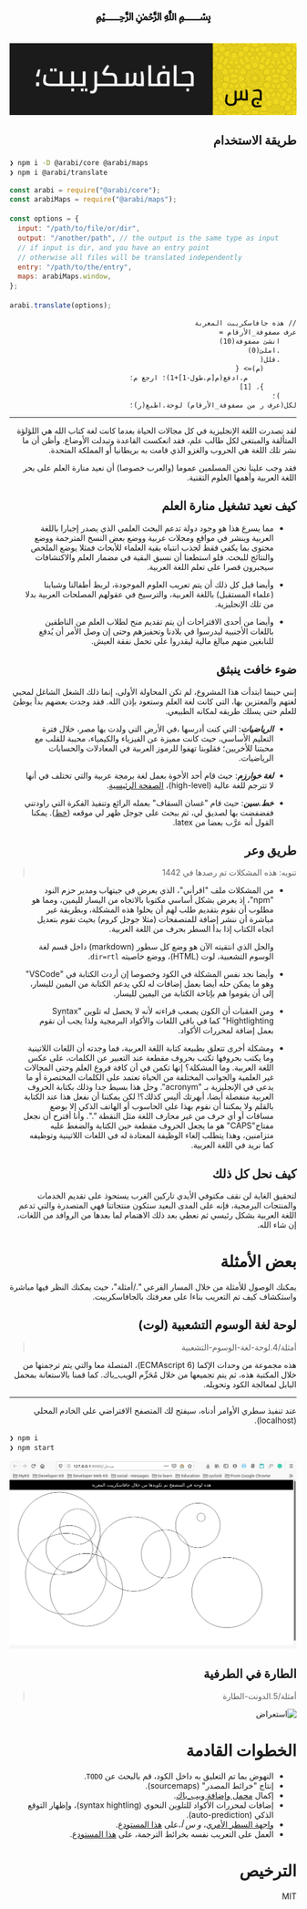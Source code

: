 <div dir=rtl>

<div align="center">

<h1>﷽</h1>

![شريط أيقوني - جافاسكريب بالعربي](أيقونة.png)
	
</div>


## طريقة الاستخدام

<div dir=ltr>

```bash
❯ npm i -D @arabi/core @arabi/maps
❯ npm i @arabi/translate
```

```js
const arabi = require("@arabi/core");
const arabiMaps = require("@arabi/maps");

const options = {
  input: "/path/to/file/or/dir",
  output: "/another/path", // the output is the same type as input
  // if input is dir, and you have an entry point
  // otherwise all files will be translated independently
  entry: "/path/to/the/entry",
  maps: arabiMaps.window,
};

arabi.translate(options);
```

</div>

```جس
// هذه جافاسكريبت المعربة
عرف مصفوفة_الأرقام =
	انشئ مصفوفة(10)
	.املئ(0)
	.قلل(
		(م)=> {
			م.ادفع(م[م.طول-1]+1)؛ ارجع م؛
		}، [1]
	)؛
لكل(عرف ر من مصفوفة_الأرقام) لوحة.اطبع(ر)؛
```

----

لقد تصدرت اللغة الإنجليزية في كل مجالات الحياة بعدما كانت لغة كتاب الله هي اللؤلؤة المتألقة والمبتغى لكل طالب علم، فقد انعكست القاعدة وتبدلت الأوضاع. وأظن أن ما نشر تلك اللغة هي الحروب والغزو الذي قامت به بريطانيا أو المملكة المتحدة.

فقد وجب علينا نحن المسلمين عموما (والعرب خصوصا) أن نعيد منارة العلم على بحر اللغة العربية وأهمها العلوم التقنية.

## كيف نعيد تشغيل منارة العلم

- مما يسرع هذا هو وجود دولة تدعم البحث العلمي الذي يصدر إجبارا باللغة العربية وينشر في مواقع ومجلات عربية ووضع بعض النسخ المترجمة ووضع محتوى بما يكفي فقط لجذب انتباه بقية العلماء للأبحاث فمثلا يوضع الملخص والنتائج للبحث. فلو استطعنا أن نسبق البقية في مضمار العلم والاكتشافات سيجبرون قصرا على تعلم اللغة العربية.

- وأيضا قبل كل ذلك أن يتم تعريب العلوم الموجودة، لربط أطفالنا وشبابنا (علماء المستقبل) باللغة العربية، والترسيخ في عقولهم المصلحات العربية بدلا من تلك الإنجليزية.

- وأيضا من أحدى الاقتراحات أن يتم تقديم منح لطلاب العلم من الناطقين باللغات الأجنبية ليدرسوا في بلادنا وتحفيزهم وحتى إن وصل الأمر أن يُدفع للنابغين منهم مبالغ مالية ليقدروا على تحمل نفقة العيش.

## ضوء خافت ينبثق

إنني حينما ابتدأت هذا المشروع، لم تكن المحاولة الأولى، إنما ذلك الشغل الشاغل لمحبي لغتهم والمعتزين بها، التي كانت لغة العلم وستعود بإذن الله. فقد وجدت بعضهم بدأ يوطئ للعلم حتى يسلك طريقه لمكانه الطبيعي.

- _**الرياضيات**_: التي كنت أدرسها ،في الأرض التي ولدت بها مصر، خلال فترة التعليم الأساسي، حيث كانت مميزة عن الفيزياء والكيمياء، محببة للقلب مع محبتنا للأخريين؛ فقلوبنا تهفوا للرموز العربية في المعادلات والحسابات الرياضيات.

- _**لغة خوارزم**_: حيث قام أحد الأخوة بعمل لغة برمجة عربية والتي تختلف في أنها لا تترجم للغة عالية (high-level)، [الصفحة الرئيسية](https://alkhawarizm.org/).

- _**خط.سين**_: حيث قام "غسان السقاف" بعمله الرائع وتنفيذ الفكرة التي راودتني ففضفضت بها لصديق لي، ثم ببحث على جوجل ظهر لي موقعه ([خط](https://khatt.org/)). يمكنا القول أنه عرَّب بعضا من latex. 


## طريق وعر

> تنويه: هذه المشكلات تم رصدها في 1442

- من المشكلات ملف "اقرأني"، الذي يعرض في جيتهاب ومدير حزم النود "npm"، إذ يعرض بشكل أساسي مكتوبا بالاتجاه من اليسار لليمين، ومما هو مطلوب أن نقوم بتقديم طلب لهم أن يحلوا هذه المشكلة، وبطريقة غير مباشرة أن ننشر إضافة للمتصفحات (مثلا جوجل كروم) بحيث تقوم بتعديل اتجاه الكتاب إذا بدأ السطر بحرف من اللغة العربية.
  
  والحل الذي انتقيته الآن هو وضع كل سطور (markdown) داخل قسم لغة الوسوم التشعبية، لوت (HTML)، ووضع خاصيته `dir=rtl`.

- وأيضا نجد نفس المشكلة في الكود وخصوصا إن أردت الكتابة في "VSCode" وهو ما يمكن حله أيضا بعمل إضافات له لكي يدعم الكتابة من اليمين لليسار، إلى أن يقوموا هم بإتاحة الكتابة من اليمين لليسار.

- ومن العقبات أن الكون يصعب قراءته لأنه لا يحصل له تلوين "Syntax Hightlighting" كما في باقي اللغات والأكواد البرمجية ولذا يجب أن نقوم بعمل إضافة لمحررات الأكواد.

- ومشكلة أخرى تتعلق بطبيعة كتابة اللغة العربية، فما وجدته أن اللغات اللاتينية وما يكتب بحروفها تكتب بحروف مقطعة عند التعبير عن الكلمات، على عكس اللغة العربية. وما المشكلة؟ إنها تكمن في أن كافة فروع العلم وحتى المجالات غير العلمية والجوانب المختلفة من الحياة تعتمد على الكلمات المختصرة أو ما يدعى في الإنجليزية بـ "acronym". وحل هذا بسيط جدا وذلك بكتابة الحروف العربية منفصلة أيضا، أبهرتك أليس كذلك؟! لكن يمكننا أن نفعل هذا عند الكتابة بالقلم ولا يمكننا أن نقوم بهذا على الحاسوب أو الهاتف الذكي إلا بوضع مسافات أو أي حرف من غير محارف اللغة مثل النقطة ".". وأنا أقترح أن نجعل مفتاح"CAPS" هو ما يجعل الحروف مقطعة حين الكتابة والضغط عليه متزامنين، وهذا يتطلب إلغاء الوظيفة المعتادة له في اللغات اللاتينية وتوظيفه كما نريد في اللغة العربية.

## كيف نحل كل ذلك

لتحقيق الغاية لن نقف مكتوفي الأيدي تاركين الغرب يستحوذ على تقديم الخدمات والمنتجات البرمجية، فإنه على المدى البعيد ستكون منتجاتنا فهي المتصدرة والتي تدعم اللغة العربية بشكل رئيسي ثم نعطي بعد ذلك الاهتمام لما بعدها من الروافد من اللغات، إن شاء الله.

# بعض الأمثلة

يمكنك الوصول للأمثلة من خلال المسار الفرعي "./أمثلة"، حيث يمكنك النظر فيها مباشرة واستكشاف كيف تم التعريب بناءا على معرفتك بالجافاسكريبت.

## لوحة لغة الوسوم التشعبية (لوت)

> أمثلة/4.لوحة-لغة-الوسوم-التشعبية

هذه مجموعة من وحدات الإكما (ECMAscript 6)، المتصلة معا والتي يتم ترجمتها من خلال المكتبة هذه، ثم يتم تجميعها من خلال مُحَزِّم الويب_باك. كما قمنا بالاستعانة بمحمل البابل لمعالجة الكود وتحويله.

---------

عند تنفيذ سطري الأوامر أدناه، سيفتح لك المتصفح الافتراضي على الخادم المحلي (localhost).

<div dir=ltr>

```bash
❯ npm i
❯ npm start
```

</div>

![استعراض](أمثلة/4.لوحة-لغة-الوسوم-التشعبية/استعراض.png)

## الطارة في الطرفية

> أمثلة/5.الدونت-الطارة

![استعراض](أمثلة/5.الدونت-الطارة/استعراض.gif)

# الخطوات القادمة

- النهوض بما تم التعليق به داخل الكود، قم بالبحث عن `TODO`.
- إنتاج "خرائط المصدر" (sourcemaps).
- إكمال [محمل وإضافة ويب_باك](https://github.com/javascript-in-arabic/webpack-plugin.git).
- إضافات لمحررات الأكواد للتلوين النحوي (syntax hightling)، وإظهار التوقع الذكي (auto-prediction).
- [واجهة السطر الأمري](https://ar.wikipedia.org/wiki/%D9%88%D8%A7%D8%AC%D9%87%D8%A9_%D8%B3%D8%B7%D8%B1_%D8%A7%D9%84%D8%A3%D9%88%D8%A7%D9%85%D8%B1)، _و_ _س_ _أ_،على [هذا المستودع](https://github.com/javascript-in-arabic/cli.git).
- العمل على التعريب نفسه بخرائط الترجمة،  على [هذا المستودع](https://github.com/javascript-in-arabic/maps.git).

# الترخيص

MIT

</div>
